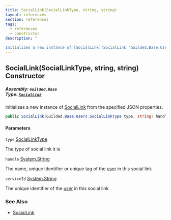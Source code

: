 ```yaml
---
title: SocialLink(SocialLinkType, string, string)
layout: references
section: references
tags:
  - references
  - constructor
description: "

Initializes a new instance of [SocialLink](SocialLink 'Guilded.Base.Users.SocialLink') from the specified JSON properties."
---
```


## SocialLink(SocialLinkType, string, string) Constructor
##### **Assembly:** `Guilded.Base`<br/>**Type:** [`SocialLink`](SocialLink 'Guilded.Base.Users.SocialLink')

Initializes a new instance of [SocialLink](SocialLink 'Guilded.Base.Users.SocialLink') from the specified JSON properties.

```csharp
public SocialLink(Guilded.Base.Users.SocialLinkType type, string? handle=null, string? serviceId=null);
```
#### Parameters

<a name='Guilded.Base.Users.SocialLink.SocialLink(Guilded.Base.Users.SocialLinkType,string,string).type'></a>

`type` [SocialLinkType](SocialLinkType 'Guilded.Base.Users.SocialLinkType')

The type of social link it is

<a name='Guilded.Base.Users.SocialLink.SocialLink(Guilded.Base.Users.SocialLinkType,string,string).handle'></a>

`handle` [System.String](https://docs.microsoft.com/en-us/dotnet/api/System.String 'System.String')

The name, unique identifier or unique tag of the [user](User 'Guilded.Base.Users.User') in this social link

<a name='Guilded.Base.Users.SocialLink.SocialLink(Guilded.Base.Users.SocialLinkType,string,string).serviceId'></a>

`serviceId` [System.String](https://docs.microsoft.com/en-us/dotnet/api/System.String 'System.String')

The unique identifier of the [user](User 'Guilded.Base.Users.User') in this social link

### See Also
- [SocialLink](SocialLink 'Guilded.Base.Users.SocialLink')